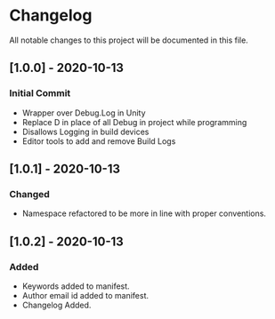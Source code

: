 # Changelog
All notable changes to this project will be documented in this file.

## [1.0.0] - 2020-10-13

### Initial Commit

- Wrapper over Debug.Log in Unity
- Replace D in place of all Debug in project while programming
- Disallows Logging in build devices
- Editor tools to add and remove Build Logs

## [1.0.1] - 2020-10-13

### Changed

- Namespace refactored to be more in line with proper conventions.

## [1.0.2] - 2020-10-13

### Added

- Keywords added to manifest.
- Author email id added to manifest.
- Changelog Added.